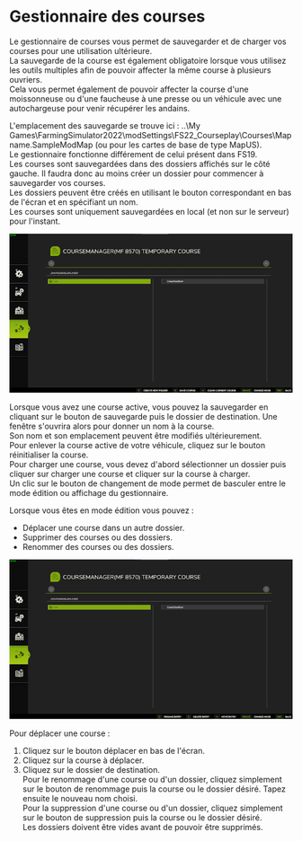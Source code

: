 # Gestionnaire des courses

  
Le gestionnaire de courses vous permet de sauvegarder et de charger vos courses pour une utilisation ultérieure.  
La sauvegarde de la course est également obligatoire lorsque vous utilisez les outils multiples afin de pouvoir affecter la même course à plusieurs ouvriers.  
Cela vous permet également de pouvoir affecter la course d'une moissonneuse ou d'une faucheuse à une presse ou un véhicule avec une autochargeuse pour venir récupérer les andains.  
  
L'emplacement des sauvegarde se trouve ici : ..\My Games\FarmingSimulator2022\modSettings\FS22_Courseplay\Courses\Mapname.SampleModMap (ou pour les cartes de base de type MapUS).  
Le gestionnaire fonctionne différement de celui présent dans FS19.  
Les courses sont sauvegardées dans des dossiers affichés sur le côté gauche. Il faudra donc au moins créer un dossier pour commencer à sauvegarder vos courses.   
Les dossiers peuvent être créés en utilisant le bouton correspondant en bas de l'écran et en spécifiant un nom.  
Les courses sont uniquement sauvegardées en local (et non sur le serveur) pour l'instant.  


![Image](../assets/images/managerbasehelp_0_0_765_430.png)

  
Lorsque vous avez une course active, vous pouvez la sauvegarder en cliquant sur le bouton de sauvegarde puis le dossier de destination.  Une fenêtre s'ouvrira alors pour donner un nom à la course.  
Son nom et son emplacement peuvent être modifiés ultérieurement.  
Pour enlever la course active de votre véhicule, cliquez sur le bouton réinitialiser la course.  
Pour charger une course, vous devez d'abord sélectionner un dossier puis cliquer sur charger une course et cliquer sur la course à charger.  
Un clic sur le bouton de changement de mode permet de basculer entre le mode édition ou affichage du gestionnaire.  
  

  
Lorsque vous êtes en mode édition vous pouvez :  
- Déplacer une course dans un autre dossier.  
- Supprimer des courses ou des dossiers.  
- Renommer des courses ou des dossiers.  


![Image](../assets/images/manageredithelp_0_0_765_430.png)

  
Pour déplacer une course :   
  1) Cliquez sur le bouton déplacer en bas de l'écran.  
  2) Cliquez sur la course à déplacer.  
  3) Cliquez sur le dossier de destination.  
Pour le renommage d'une course ou d'un dossier, cliquez simplement sur le bouton de renommage puis la course ou le dossier désiré. Tapez ensuite le nouveau nom choisi.  
Pour la suppression d'une course ou d'un dossier, cliquez simplement sur le bouton de suppression puis la course ou le dossier désiré.  
Les dossiers doivent être vides avant de pouvoir être supprimés.  


